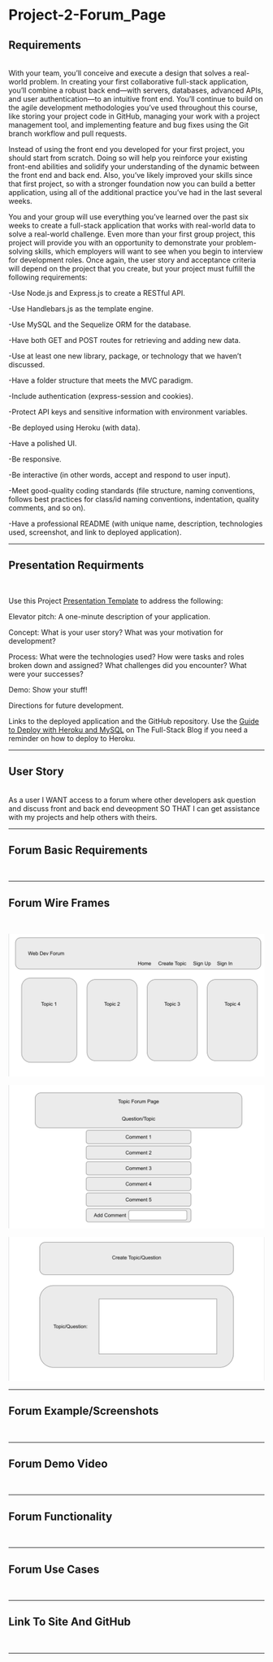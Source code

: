 # Project-2-Forum_Page

## Requirements 
<br>
With your team, you’ll conceive and execute a design that solves a real-world problem. In creating your first collaborative full-stack application, you’ll combine a robust back end—with servers, databases, advanced APIs, and user authentication—to an intuitive front end. You’ll continue to build on the agile development methodologies you’ve used throughout this course, like storing your project code in GitHub, managing your work with a project management tool, and implementing feature and bug fixes using the Git branch workflow and pull requests.

Instead of using the front end you developed for your first project, you should start from scratch. Doing so will help you reinforce your existing front-end abilities and solidify your understanding of the dynamic between the front end and back end. Also, you’ve likely improved your skills since that first project, so with a stronger foundation now you can build a better application, using all of the additional practice you’ve had in the last several weeks.

You and your group will use everything you’ve learned over the past six weeks to create a full-stack application that works with real-world data to solve a real-world challenge. Even more than your first group project, this project will provide you with an opportunity to demonstrate your problem-solving skills, which employers will want to see when you begin to interview for development roles. Once again, the user story and acceptance criteria will depend on the project that you create, but your project must fulfill the following requirements:

-Use Node.js and Express.js to create a RESTful API.

-Use Handlebars.js as the template engine.

-Use MySQL and the Sequelize ORM for the database.

-Have both GET and POST routes for retrieving and adding new data.

-Use at least one new library, package, or technology that we haven’t discussed.

-Have a folder structure that meets the MVC paradigm.

-Include authentication (express-session and cookies).

-Protect API keys and sensitive information with environment variables.

-Be deployed using Heroku (with data).

-Have a polished UI.

-Be responsive.

-Be interactive (in other words, accept and respond to user input).

-Meet good-quality coding standards (file structure, naming conventions, follows best practices for class/id naming conventions, indentation, quality comments, and so on).

-Have a professional README (with unique name, description, technologies used, screenshot, and link to deployed application).

-----

## Presentation Requirments
<br>

Use this Project [Presentation Template](https://docs.google.com/presentation/d/10QaO9KH8HtUXj__81ve0SZcpO5DbMbqqQr4iPpbwKks/edit#slide=id.p) to address the following:

Elevator pitch: A one-minute description of your application.

Concept: What is your user story? What was your motivation for development?

Process: What were the technologies used? How were tasks and roles broken down and assigned? What challenges did you encounter? What were your successes?

Demo: Show your stuff!

Directions for future development.

Links to the deployed application and the GitHub repository. Use the [Guide to Deploy with Heroku and MySQL](https://coding-boot-camp.github.io/full-stack/heroku/deploy-with-heroku-and-mysql) on The Full-Stack Blog if you need a reminder on how to deploy to Heroku.

---
## User Story
<br>
As a user I WANT access to a forum where other developers ask question and discuss front and back end deveopment SO THAT I can get assistance with my projects and help others with theirs.

---
## Forum Basic Requirements
<br>

---
## Forum Wire Frames
<br> 

![Forum Home Page](./assets/images/Wire_Frame_1.png)
<br>

![Forum Page](./assets/images/Wire_Frame_2.png)
<br>

![Forum Create Forum](./assets/images/Wire_Frame_3.png)
<br>

---
## Forum Example/Screenshots
<br>

---
## Forum Demo Video
<br>

---
## Forum Functionality
<br> 

---
## Forum Use Cases
<br>

---
## Link To Site And GitHub
<br>

---
